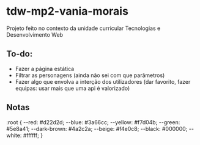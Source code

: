 # tdw-mp2-vania-morais
Projeto feito no contexto da unidade curricular Tecnologias e Desenvolvimento Web

## To-do:
- Fazer a página estática
- Filtrar as personagens (ainda não sei com que parâmetros)
- Fazer algo que envolva a interção dos utilizadores (dar favorito, fazer equipas: usar mais que uma api é valorizado)


## Notas
:root {
  --red: #d22d2d;
  --blue: #3a66cc;
  --yellow: #f7d04b;
  --green: #5e8a41;
  --dark-brown: #4a2c2a;
  --beige: #f4e0c8;
  --black: #000000;
  --white: #ffffff;
}